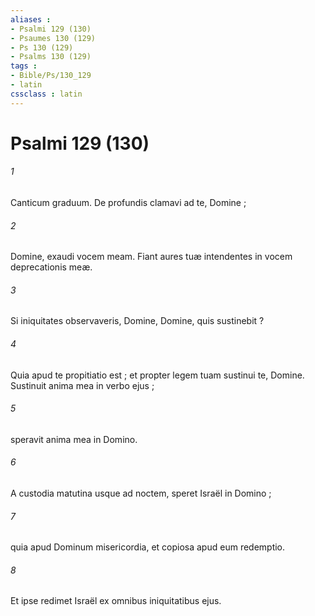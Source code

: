 ```yaml
---
aliases : 
- Psalmi 129 (130)
- Psaumes 130 (129)
- Ps 130 (129)
- Psalms 130 (129)
tags : 
- Bible/Ps/130_129
- latin
cssclass : latin
---
```


# Psalmi 129 (130)

###### 1
Canticum graduum. De profundis clamavi ad te, Domine ;
###### 2
Domine, exaudi vocem meam. Fiant aures tuæ intendentes in vocem deprecationis meæ.
###### 3
Si iniquitates observaveris, Domine, Domine, quis sustinebit ?
###### 4
Quia apud te propitiatio est ; et propter legem tuam sustinui te, Domine. Sustinuit anima mea in verbo ejus ;
###### 5
speravit anima mea in Domino.
###### 6
A custodia matutina usque ad noctem, speret Israël in Domino ;
###### 7
quia apud Dominum misericordia, et copiosa apud eum redemptio.
###### 8
Et ipse redimet Israël ex omnibus iniquitatibus ejus.
